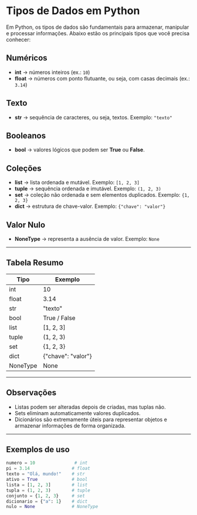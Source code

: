 # Tipos de Dados em Python

Em Python, os tipos de dados são fundamentais para armazenar, manipular e processar informações. Abaixo estão os principais tipos que você precisa conhecer:

## Numéricos

- **int** → números inteiros (ex.: `10`)
- **float** → números com ponto flutuante, ou seja, com casas decimais (ex.: `3.14`)

## Texto

- **str** → sequência de caracteres, ou seja, textos. Exemplo: `"texto"`

## Booleanos

- **bool** → valores lógicos que podem ser **True** ou **False**.

## Coleções

- **list** → lista ordenada e mutável. Exemplo: `[1, 2, 3]`
- **tuple** → sequência ordenada e imutável. Exemplo: `(1, 2, 3)`
- **set** → coleção não ordenada e sem elementos duplicados. Exemplo: `{1, 2, 3}`
- **dict** → estrutura de chave-valor. Exemplo: `{"chave": "valor"}`

## Valor Nulo

- **NoneType** → representa a ausência de valor. Exemplo: `None`

---

## Tabela Resumo

| Tipo     | Exemplo            |
| -------- | ------------------ |
| int      | 10                 |
| float    | 3.14               |
| str      | "texto"            |
| bool     | True / False       |
| list     | \[1, 2, 3]         |
| tuple    | (1, 2, 3)          |
| set      | {1, 2, 3}          |
| dict     | {"chave": "valor"} |
| NoneType | None               |

---

## Observações

- Listas podem ser alteradas depois de criadas, mas tuplas não.
- Sets eliminam automaticamente valores duplicados.
- Dicionários são extremamente úteis para representar objetos e armazenar informações de forma organizada.

---

## Exemplos de uso

```python
numero = 10               # int
pi = 3.14                # float
texto = "Olá, mundo!"    # str
ativo = True             # bool
lista = [1, 2, 3]        # list
tupla = (1, 2, 3)        # tuple
conjunto = {1, 2, 3}     # set
dicionario = {"a": 1}    # dict
nulo = None              # NoneType
